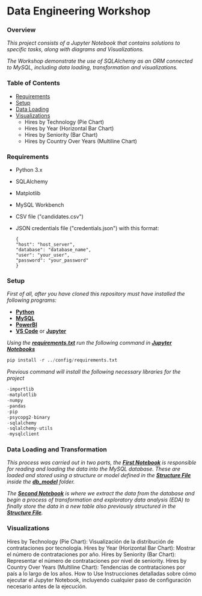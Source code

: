 # Data Engineering Workshop #
### Overview ###
_This project consists of a Jupyter Notebook that contains solutions to specific tasks, along with diagrams and Visualizations._ 

_The Workshop demonstrate the use of SQLAlchemy as an ORM connected to MySQL, including data loading, transformation and visualizations._

### Table of Contents ###
- [Requirements](#requirements)
- [Setup](#setup)
- [Data Loading](#data-loading)
- [Visualizations](#visualizations)
  - Hires by Technology (Pie Chart)
  -  Hires by Year (Horizontal Bar Chart)
  - Hires by Seniority (Bar Chart)
  - Hires by Country Over Years (Multiline Chart)
### Requirements <a name="requirements"></a> ###
- Python 3.x
- SQLAlchemy
- Matplotlib
- MySQL Workbench
- CSV file ("candidates.csv")
- JSON credentials file ("credentials.json") with this format:
  
  ```
  {   
  "host": "host_server",
  "database": "database_name",
  "user": "your_user",
  "password": "your_password"
  }
  ``` 
### Setup <a name="setup"></a> ###
_First of all, after you have cloned this repository
must have installed the following programs:_

   - **[Python](https://www.python.org)**
   - **[MySQL](https://www.mysql.com/downloads/)**
   - **[PowerBI](https://powerbi.microsoft.com/es-es/downloads/)**
   - **[VS Code](https://code.visualstudio.com/download)** or **[Jupyter](https://jupyter.org/install)**

_Using the **[requirements.txt](https://github.com/RJuanJo/etl_workshop1/blob/main/config/requirements.txt)**
run the following command in **[Jupyter Notebooks](https://github.com/RJuanJo/etl_workshop1/tree/main/notebooks)**_

```python
pip install -r ../config/requirements.txt
```
_Previous command will install the following necessary libraries for the project_

```python
-importlib
-matplotlib
-numpy
-pandas
-pip
-psycopg2-binary
-sqlalchemy
-sqlalchemy-utils
-mysqlclient
```

### Data Loading and Transformation <a name="data-loading"></a> ###
 _This process was carried out in two parts, the **[First Notebook](https://github.com/RJuanJo/etl_workshop1/blob/main/notebooks/load_data.ipynb)** is responsible for reading and loading the data into the MySQL database. These are loaded and stored using a structure or model defined in the **[Structure File](https://github.com/RJuanJo/etl_workshop1/blob/main/db_model/models_structure.py)** inside the **[db_model](https://github.com/RJuanJo/etl_workshop1/tree/main/db_model)** folder._

_The **[Second Notebook](https://github.com/RJuanJo/etl_workshop1/blob/main/notebooks/workshop_eda.ipynb)** is where we extract the data from the database and begin a process of transformation and exploratory data analysis (EDA) to finally store the data in a new table also previously structured in the **[Structure File](https://github.com/RJuanJo/etl_workshop1/blob/main/db_model/models_structure.py)**._


### Visualizations <a name="visualizations"></a> ###

Hires by Technology (Pie Chart): Visualización de la distribución de contrataciones por tecnología.
Hires by Year (Horizontal Bar Chart): Mostrar el número de contrataciones por año.
Hires by Seniority (Bar Chart): Representar el número de contrataciones por nivel de seniority.
Hires by Country Over Years (Multiline Chart): Tendencias de contrataciones por país a lo largo de los años.
How to Use
Instrucciones detalladas sobre cómo ejecutar el Jupyter Notebook, incluyendo cualquier paso de configuración necesario antes de la ejecución.
